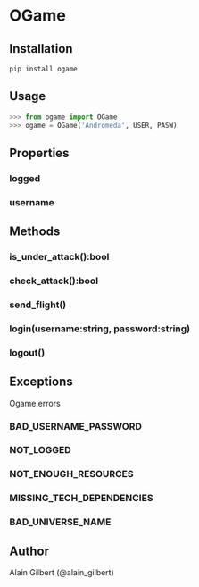# OGame



## Installation

`pip install ogame`



## Usage

```py
>>> from ogame import OGame
>>> ogame = OGame('Andromeda', USER, PASW)
```



## Properties

### logged

### username



## Methods

### is_under_attack():bool

### check_attack():bool

### send_flight()

### login(username:string, password:string)

### logout()



## Exceptions

Ogame.errors

### BAD_USERNAME_PASSWORD

### NOT_LOGGED

### NOT_ENOUGH_RESOURCES

### MISSING_TECH_DEPENDENCIES

### BAD_UNIVERSE_NAME



## Author

Alain Gilbert (@alain_gilbert)
